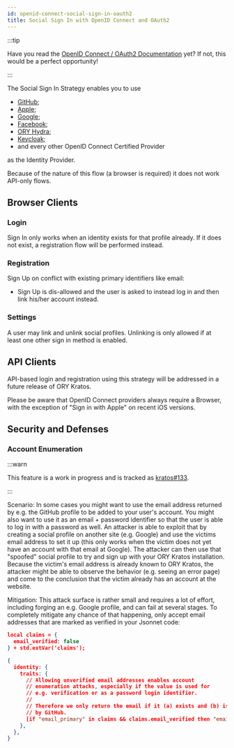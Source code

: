 ```yaml
---
id: openid-connect-social-sign-in-oauth2
title: Social Sign In with OpenID Connect and OAuth2
---
```


:::tip

Have you read the
[OpenID Connect / OAuth2 Documentation](../../concepts/credentials/openid-connect-oidc-oauth2.mdx)
yet? If not, this would be a perfect opportunity!

:::

The Social Sign In Strategy enables you to use

- [GitHub](http://github.com/);
- [Apple](https://developer.apple.com/sign-in-with-apple/);
- [Google](https://developers.google.com/identity/sign-in/web/sign-in);
- [Facebook](https://developers.facebook.com/docs/facebook-login/);
- [ORY Hydra](https://www.ory.sh/hydra);
- [Keycloak](https://www.keycloak.org);
- and every other OpenID Connect Certified Provider

as the Identity Provider.

Because of the nature of this flow (a browser is required) it does not work
API-only flows.

## Browser Clients

### Login

Sign In only works when an identity exists for that profile already. If it does
not exist, a registration flow will be performed instead.

### Registration

Sign Up on conflict with existing primary identifiers like email:

- Sign Up is dis-allowed and the user is asked to instead log in and then link
  his/her account instead.

### Settings

A user may link and unlink social profiles. Unlinking is only allowed if at
least one other sign in method is enabled.

## API Clients

API-based login and registration using this strategy will be addressed in a
future release of ORY Kratos.

Please be aware that OpenID Connect providers always require a Browser, with the
exception of "Sign in with Apple" on recent iOS versions.

## Security and Defenses

### Account Enumeration

:::warn

This feature is a work in progress and is tracked as
[kratos#133](https://github.com/ory/kratos/issues/133).

:::

Scenario: In some cases you might want to use the email address returned by e.g.
the GitHub profile to be added to your user's account. You might also want to use
it as an email + password identifier so that the user is able to log in
with a password as well. An attacker is able to exploit that by creating a social
profile on another site (e.g. Google) and use the victims email address to set it up
(this only works when the victim does not yet have an account with that email at Google).
The attacker can then use that "spoofed" social profile to try and sign up with your ORY Kratos
installation. Because the victim's email address is already known to ORY Kratos, the
attacker might be able to observe the behavior (e.g. seeing an error page) and come
to the conclusion that the victim already has an account at the website.

Mitigation: This attack surface is rather small and requires a lot of effort, including
forging an e.g. Google profile, and can fail at several stages. To completely mitigate
any chance of that happening, only accept email addresses that are marked as verified
in your Jsonnet code:

```json title="contrib/quickstart/kratos/email-password/oidc.github.jsonnet"
local claims = {
  email_verified: false
} + std.extVar('claims');

{
  identity: {
    traits: {
      // Allowing unverified email addresses enables account
      // enumeration attacks, especially if the value is used for
      // e.g. verification or as a password login identifier.
      //
      // Therefore we only return the email if it (a) exists and (b) is marked verified
      // by GitHub.
      [if "email_primary" in claims && claims.email_verified then "email" else null]: claims.email_primary,
    },
  },
}
```
